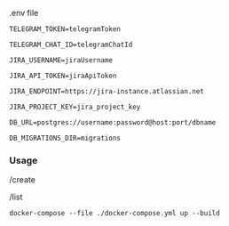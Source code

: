.env file

```
TELEGRAM_TOKEN=telegramToken

TELEGRAM_CHAT_ID=telegramChatId

JIRA_USERNAME=jiraUsername

JIRA_API_TOKEN=jiraApiToken

JIRA_ENDPOINT=https://jira-instance.atlassian.net

JIRA_PROJECT_KEY=jira_project_key

DB_URL=postgres://username:password@host:port/dbname

DB_MIGRATIONS_DIR=migrations
```

### Usage

/create

/list

`
docker-compose --file ./docker-compose.yml up --build
`
